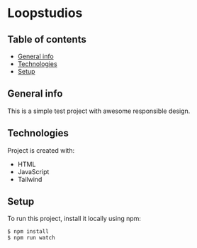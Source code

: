 # Loopstudios

## Table of contents
* [General info](#general-info)
* [Technologies](#technologies)
* [Setup](#setup)

## General info
This is a simple test project with awesome responsible design.

## Technologies
Project is created with:
* HTML
* JavaScript
* Tailwind

## Setup
To run this project, install it locally using npm:

```
$ npm install
$ npm run watch
```
